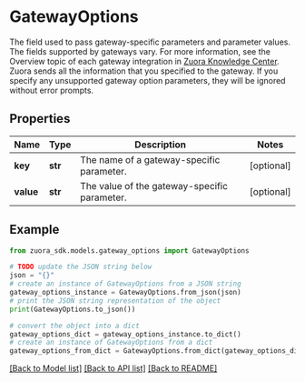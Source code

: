 # GatewayOptions

The field used to pass gateway-specific parameters and parameter values. The fields supported by gateways vary. For more information, see the Overview topic of each gateway integration in [Zuora Knowledge Center](https://knowledgecenter.zuora.com/Zuora_Billing/Billing_and_Payments/M_Payment_Gateways/Supported_Payment_Gateways).  Zuora sends all the information that you specified to the gateway. If you specify any unsupported gateway option parameters, they will be ignored without error prompts. 

## Properties

Name | Type | Description | Notes
------------ | ------------- | ------------- | -------------
**key** | **str** | The name of a gateway-specific parameter.  | [optional] 
**value** | **str** | The value of the gateway-specific parameter.  | [optional] 

## Example

```python
from zuora_sdk.models.gateway_options import GatewayOptions

# TODO update the JSON string below
json = "{}"
# create an instance of GatewayOptions from a JSON string
gateway_options_instance = GatewayOptions.from_json(json)
# print the JSON string representation of the object
print(GatewayOptions.to_json())

# convert the object into a dict
gateway_options_dict = gateway_options_instance.to_dict()
# create an instance of GatewayOptions from a dict
gateway_options_from_dict = GatewayOptions.from_dict(gateway_options_dict)
```
[[Back to Model list]](../README.md#documentation-for-models) [[Back to API list]](../README.md#documentation-for-api-endpoints) [[Back to README]](../README.md)


